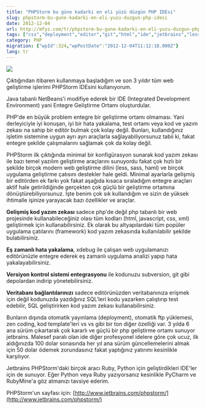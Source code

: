 ```yaml
---
title: "PHPStorm bu güne kadarki en eli yüzü düzgün PHP IDEsi"
slug: phpstorm-bu-gune-kadarki-en-eli-yuzu-duzgun-php-idesi
date: 2012-12-04
url: http://mfyz.com/tr/phpstorm-bu-gune-kadarki-en-eli-yuzu-duzgun-php-idesi/
tags: ["css","deployment","editor","git","html","ide","jetbrains","less","php","phpstorm","svn","tdd","version control"]
category: PHP
migration: {"wpId":324,"wpPostDate":"2012-12-04T11:12:18.000Z"}
lang: tr
---
```


![](/images/archive/tr/2012/12/PHP-Framework-Wars-How-PHPStorm-is-doing-768x337.jpg)

Çıktığından itibaren kullanmaya başladığım ve son 3 yıldır tüm web geliştirme işlerimi PHPStorm IDEsini kullanıyorum.

Java tabanlı NetBeans'i modifiye ederek bir IDE (Integrated Development Environment) yani Entegre Geliştirme Ortamı oluşturdular.

PHP'de en büyük problem entegre bir geliştirme ortamı olmaması. Yani derleyiciyle iyi konuşan, iyi bir hata yakalama, test ortamı veya kod ve yazım zekası na sahip bir editör bulmak çok kolay değil. Bunları, kullandığınız işletim sistemine uygun ayrı ayrı araçlarla sağlayabiliyorsunuz tabii ki, fakat entegre şekilde çalışmalarını sağlamak çok da kolay değil.

PHPStorm ilk çıktığında minimal bir konfigürasyon sunarak kod yazım zekası ile bazı temel yazılım geliştirme araçlarını sunuyordu fakat çok hızlı bir şekilde birçok modern web geliştirme dilini (less, sass, haml) ve birçok uygulama geliştirme çatısını destekler hale geldi. Minimal ayarlarla gelişmiş bir editörden ek farkı yok fakat aşağıda kısaca sıraladığım entegre araçları aktif hale getirildiğinde gerçekten çok güçlü bir geliştirme ortamına dönüştürebiliyorsunuz. İşte benim çok sık kullandığım ve sizin de yüksek ihtimalle işinize yarayacak bazı özellikler ve araçlar.

**Gelişmiş kod yazım zekası** sadece php'de değil php tabanlı bir web projesinde kullanabileceğiniz olası tüm kodları (html, javascript, css, xml) geliştirmek için kullanabilirsiniz. Ek olarak bu altyapılardaki tüm popüler uygulama çatılarını (framework) kod yazım zekasında kullanılabilir şekilde bulabilirsiniz.

**Eş zamanlı hata yakalama**, xdebug ile çalışan web uygulamanızı editörünüzle entegre ederek eş zamanlı uygulama analizi yapıp hata yakalayabilirsiniz.

**Versiyon kontrol sistemi entegrasyonu** ile kodunuzu subversion, git gibi depolardan indirip yönetebilirsiniz.

**Veritabanı bağlantılarınızı** sadece editörünüzden veritabanınıza erişmek için değil kodunuzda yazdığınız SQL'leri kodu yazarken çalıştırıp test edebilir, SQL geliştirirken kod yazım zekası kullanabilirsiniz.

Bunların dışında otomatik yayınlama (deployment), otomatik ftp yüklemesi, zen coding, kod template'leri vs vs gibi bir ton diğer özelliği var. 3 yılda 6 ana sürüm çıkartarak çok kararlı ve güçlü bir php geliştirme ortamı sunuyor jetbrains. Malesef paralı olan ide diğer profesyonel idelere göre çok ucuz, ilk aldığınızda 100 dolar sonasında her yıl ana sürüm güncellemelerini almak için 50 dolar ödemek zorundasınız fakat yaptığınız yatırımı kesinlikle karşılıyor.

Jetbrains PHPStorm'daki birçok aracı Ruby, Python için geliştirdikleri IDE'ler için de sunuyor. Eğer Python veya Ruby yazıyorsanız kesinlikle PyCharm ve RubyMine'a göz atmanızı tavsiye ederim.

PHPStorm'un sayfası için: [http://www.jetbrains.com/phpstorm/](http://www.jetbrains.com/phpstorm/)